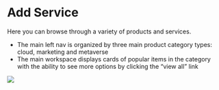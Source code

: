# Add Service

Here you can browse through a variety of products and services.

- The main left nav is organized by three main product category types: cloud, marketing and metaverse
- The main workspace displays cards of popular items in the category with the ability to see more options by clicking the “view all” link
	
	
<a href="../../../images/services-add-service-lg.jpg" target="_blank"><img src="../../../images/services-add-service.jpg" style="margin: auto; display: block"></a>

	